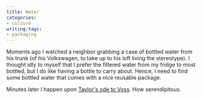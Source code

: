 ```yaml
---
title: Water
categories:
- culture
writing-tags:
- packaging
---
```


Moments ago I watched a neighbor grabbing a case of bottled water from his trunk (of his Volkswagen, to take up to his loft living the stereotype).  I thought idly to myself that I prefer the filtered water from my fridge to most bottled, but I do like having a bottle to carry about.  Hence, I need to find some bottled water that comes with a nice reusable package.

Minutes later I happen upon [Taylor's ode to Voss][1].  How serendipitous.

   [1]: http://gtmcknight.com/log/archives/2003/09/12/voss_noney_and_sic.php
